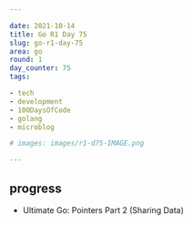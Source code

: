 ```yaml
---

date: 2021-10-14
title: Go R1 Day 75
slug: go-r1-day-75
area: go
round: 1
day_counter: 75
tags:

- tech
- development
- 100DaysOfCode
- golang
- microblog

# images: images/r1-d75-IMAGE.png

---
```


## progress

- Ultimate Go: Pointers Part 2 (Sharing Data)
